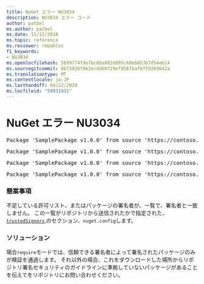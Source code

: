 ```yaml
---
title: NuGet エラー NU3034
description: NU3034 エラー コード
author: patbel
ms.author: patbel
ms.date: 11/12/2018
ms.topic: reference
ms.reviewer: rmpablos
f1_keywords:
- NU3034
ms.openlocfilehash: 5699774fde7bc66a802dd95c68e6853b7d54eb14
ms.sourcegitcommit: 6b71926f062ecddb8729ef8567baf67fd269642a
ms.translationtype: MT
ms.contentlocale: ja-JP
ms.lasthandoff: 04/22/2019
ms.locfileid: "59931931"
---
```

# <a name="nuget-error-nu3034"></a>NuGet エラー NU3034

<pre>Package 'SamplePackage v1.0.0' from source 'https://contoso.com/index.json': signatureValidationMode is set to require, so packages are allowed only if signed by trusted signers; however, no trusted signers were specified.</pre>
<pre>Package 'SamplePackage v1.0.0' from source 'https://contoso.com/index.json': The package signature certificate fingerprint does not match any certificate fingerprint in the allow list.</pre>
<pre>Package 'SamplePackage v1.0.0' from source 'https://contoso.com/index.json': This repository indicated that all its packages are repository signed; however, it listed no signing certificates.</pre>
<pre>Package 'SamplePackage v1.0.0' from source 'https://contoso.com/index.json': This package was not repository signed with a certificate listed by this repository.</pre>

### <a name="issue"></a>懸案事項

不足している許可リスト、またはパッケージの署名者が、一覧で、署名者と一致しません。 この一覧がリポジトリから送信されたかで指定された、 [ `trustedSigners` ](../nuget-config-file.md#trustedsigners-section)のセクション、`nuget.config`します。

### <a name="solution"></a>ソリューション

場合`require`モードでは、信頼できる署名者によって署名されたパッケージのみが検証を通過します。 それ以外の場合、これをダウンロードした場所からリポジトリ署名セキュリティのガイドラインに準拠していないパッケージがあることを伝えてをリポジトリにお問い合わせください。
